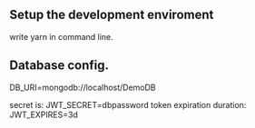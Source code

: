 ## Setup the development enviroment 
write yarn in command line.

## Database config.
DB_URI=mongodb://localhost/DemoDB

secret is:
JWT_SECRET=dbpassword
token expiration duration: 
JWT_EXPIRES=3d
